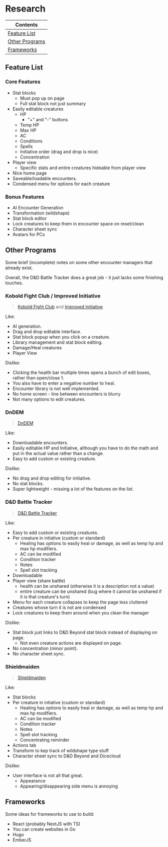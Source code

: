 # Research

| Contents |
|----------|
|[Feature List](#feature-list)|
|[Other Programs](#other-programs)|
|[Frameworks](#frameworks)|

## Feature List

### Core Features

- Stat blocks
    - Must pop up on page
    - Full stat block not just summary
- Easily editable creatures
    - HP
        - "+" and "-" buttons
    - Temp HP
    - Max HP
    - AC
    - Conditions
    - Spells
    - Initiative order (drag and drop is nice)
    - Concentration
- Player view
    - Specific stats and entire creatures hideable from player view
- Nice home page
- Saveable/loadable encounters.
- Condensed menu for options for each creature

### Bonus Features

- AI Encounter Generation
- Transformation (wildshape)
- Stat block editor
- Lock creatures to keep them in encounter space on reset/clean
- Character sheet sync
- Avatars for PCs

## Other Programs

Some brief (incomplete) notes on some other encounter managers that already exist.

Overall, the D&D Battle Tracker does a great job - it just lacks some finishing touches.

### Kobold Fight Club / Improved Initiative

> [Kobold Fight Club](https://koboldplus.club/) and [Improved Initiative](https://improvedinitiative.app/e/)

Like:
- AI generation.
- Drag and drop editable interface.
- Stat block popup when you click on a creature.
- Library management and stat block editing.
- Damage/Heal creatures
- Player View

Dislike:
- Clicking the health bar multiple times opens a bunch of edit boxes, rather than open/close 1.
- You also have to enter a negative number to heal.
- Encounter library is not well implemented.
- No home screen - line between encounters is blurry
- Not many options to edit creatures.

### DnDEM

> [DnDEM](https://brianwendt.github.io/dndem/#/)

Like:
- Downloadable encounters.
- Easily editable HP and Initiative, although you have to do the math and put in the actual value rather than a change.
- Easy to add custom or existing creature.

Dislike:
- No drag and drop editing for initiative.
- No stat blocks.
- Super lightweight - missing a lot of the features on the list.

### D&D Battle Tracker

> [D&D Battle Tracker](https://dndbattletracker.com/)

Like:
- Easy to add custom or existing creatures.
- Per creature in intiative (custom or standard)
    - Healing has options to easily heal or damage, as well as temp hp and max hp modifiers.
    - AC can be modified
    - Condition tracker
    - Notes
    - Spell slot tracking
- Downloadable
- Player view (share battle)
    - health can be unshared (otherwise it is a description not a value)
    - entire creature can be unshared (bug where it cannot be unshared if it is that creature's turn)
- Menu for each creature collapses to keep the page less cluttered
- Creatures whose turn it is not are condensed
- Lock creatures to keep them around when you clean the manager

Dislike:
- Stat block just links to D&D Beyond stat block instead of displaying on page.
    - Not even creature actions are displayed on page.
- No concentration (minor point).
- No character sheet sync.

### Shieldmaiden

> [Shieldmaiden](https://shieldmaiden.app/)

Like:
- Stat blocks
- Per creature in intiative (custom or standard)
    - Healing has options to easily heal or damage, as well as temp hp and max hp modifiers.
    - AC can be modified
    - Condition tracker
    - Notes
    - Spell slot tracking
    - Concentrating reminder
- Actions tab
- Transform to kep track of wildshape type stuff
- Character sheet sync to D&D Beyond and Dicecloud

Dislike:
- User interface is not all that great.
    - Appearance
    - Appearing/disappearing side menu is annoying

## Frameworks

Some ideas for frameworks to use to build:
- React (probably NextJS with TS)
- You can create websites in Go
- Hugo
- EmberJS
